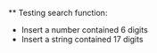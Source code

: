** Testing search function:

- Insert a number contained 6 digits
- Insert a string contained 17 digits
